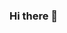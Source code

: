 ### Hi there 👋

<!--
**Ibtid/Ibtid** is a ✨ _special_ ✨ repository because its `README.md` (this file) appears on your GitHub profile.

Here are some ideas to get you started:

- 🔭 I’m currently working on ... MERN
- 🌱 I’m currently learning ... MERN
- 👯 I’m looking to collaborate on ... MERN
- 🤔 I’m looking for help with ... AWS
- 💬 Ask me about ... Anything
- 📫 How to reach me: ... [Email me](ibtid@gmail.com)
- 😄 Pronouns: ... He/Him
- ⚡ Fun fact: ... I am half finish
-->
